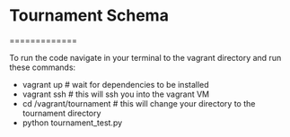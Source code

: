 # Tournament Schema
=============

To run the code navigate in your terminal to the vagrant directory and run these commands:

<ul>
	<li>vagrant up # wait for dependencies to be installed</li>
	<li>vagrant ssh # this will ssh you into the vagrant VM</li>
	<li>cd /vagrant/tournament # this will change your directory to the tournament directory</li>
	<li>python tournament_test.py</li>
</ul>
